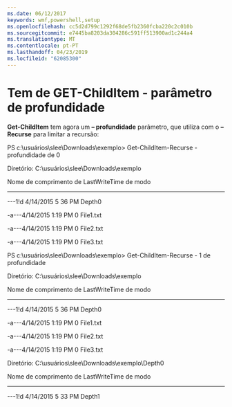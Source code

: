 ```yaml
---
ms.date: 06/12/2017
keywords: wmf,powershell,setup
ms.openlocfilehash: cc5d2d799c1292f68de5fb2360fcba220c2c010b
ms.sourcegitcommit: e7445ba8203da304286c591ff513900ad1c244a4
ms.translationtype: MT
ms.contentlocale: pt-PT
ms.lasthandoff: 04/23/2019
ms.locfileid: "62085300"
---
```

# <a name="get-childitem-has--depth-parameter"></a>Tem de GET-ChildItem - parâmetro de profundidade
**Get-ChildItem** tem agora um **– profundidade** parâmetro, que utiliza com o **– Recurse** para limitar a recursão:

PS c:\\usuários\\slee\\Downloads\\exemplo&gt; Get-ChildItem-Recurse - profundidade de 0

Diretório: C:\\usuários\\slee\\Downloads\\exemplo

Nome de comprimento de LastWriteTime de modo

---- ------------- ------ ----

---1!d 4/14/2015 5 36 PM Depth0

-a---4/14/2015 1:19 PM 0 File1.txt

-a---4/14/2015 1:19 PM 0 File2.txt

-a---4/14/2015 1:19 PM 0 File3.txt

PS c:\\usuários\\slee\\Downloads\\exemplo&gt; Get-ChildItem-Recurse - 1 de profundidade

Diretório: C:\\usuários\\slee\\Downloads\\exemplo

Nome de comprimento de LastWriteTime de modo

---- ------------- ------ ----

---1!d 4/14/2015 5 36 PM Depth0

-a---4/14/2015 1:19 PM 0 File1.txt

-a---4/14/2015 1:19 PM 0 File2.txt

-a---4/14/2015 1:19 PM 0 File3.txt

Diretório: C:\\usuários\\slee\\Downloads\\exemplo\\Depth0

Nome de comprimento de LastWriteTime de modo

---- ------------- ------ ----

---1!d 4/14/2015 5 33 PM Depth1
